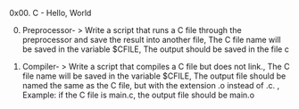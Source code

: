 0x00. C - Hello, World

0. Preprocessor- > Write a script that runs a C file through the preprocessor and save the result into another file,
The C file name will be saved in the variable $CFILE, The output should be saved in the file c

1. Compiler- > Write a script that compiles a C file but does not link., The C file name will be saved in the variable $CFILE, The output file should be named the same as the C file, but with the extension .o instead of .c. , Example: if the C file is main.c, the output file should be main.o


